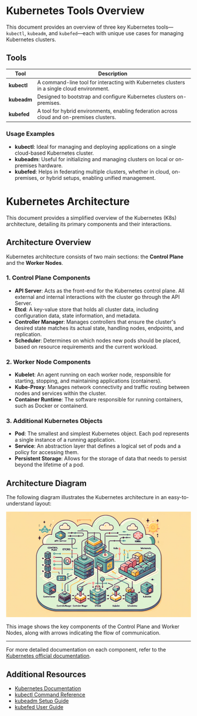 
# Kubernetes Tools Overview

This document provides an overview of three key Kubernetes tools—`kubectl`, `kubeadm`, and `kubefed`—each with unique use cases for managing Kubernetes clusters.

## Tools

| Tool      | Description                                                                                  |
|-----------|----------------------------------------------------------------------------------------------|
| **kubectl**  | A command-line tool for interacting with Kubernetes clusters in a single cloud environment. |
| **kubeadm**  | Designed to bootstrap and configure Kubernetes clusters on-premises.                       |
| **kubefed**  | A tool for hybrid environments, enabling federation across cloud and on-premises clusters.  |

### Usage Examples

- **kubectl**: Ideal for managing and deploying applications on a single cloud-based Kubernetes cluster.
- **kubeadm**: Useful for initializing and managing clusters on local or on-premises hardware.
- **kubefed**: Helps in federating multiple clusters, whether in cloud, on-premises, or hybrid setups, enabling unified management.

# Kubernetes Architecture

This document provides a simplified overview of the Kubernetes (K8s) architecture, detailing its primary components and their interactions.

## Architecture Overview

Kubernetes architecture consists of two main sections: the **Control Plane** and the **Worker Nodes**.

### 1. Control Plane Components
   - **API Server**: Acts as the front-end for the Kubernetes control plane. All external and internal interactions with the cluster go through the API Server.
   - **Etcd**: A key-value store that holds all cluster data, including configuration data, state information, and metadata.
   - **Controller Manager**: Manages controllers that ensure the cluster's desired state matches its actual state, handling nodes, endpoints, and replication.
   - **Scheduler**: Determines on which nodes new pods should be placed, based on resource requirements and the current workload.

### 2. Worker Node Components
   - **Kubelet**: An agent running on each worker node, responsible for starting, stopping, and maintaining applications (containers).
   - **Kube-Proxy**: Manages network connectivity and traffic routing between nodes and services within the cluster.
   - **Container Runtime**: The software responsible for running containers, such as Docker or containerd.

### 3. Additional Kubernetes Objects
   - **Pod**: The smallest and simplest Kubernetes object. Each pod represents a single instance of a running application.
   - **Service**: An abstraction layer that defines a logical set of pods and a policy for accessing them.
   - **Persistent Storage**: Allows for the storage of data that needs to persist beyond the lifetime of a pod.

## Architecture Diagram

The following diagram illustrates the Kubernetes architecture in an easy-to-understand layout:

![Kubernetes Architecture](k8s_architecture.png)

This image shows the key components of the Control Plane and Worker Nodes, along with arrows indicating the flow of communication.

---

For more detailed documentation on each component, refer to the [Kubernetes official documentation](https://kubernetes.io/docs/).

## Additional Resources

- [Kubernetes Documentation](https://kubernetes.io/docs/)
- [kubectl Command Reference](https://kubernetes.io/docs/reference/kubectl/)
- [kubeadm Setup Guide](https://kubernetes.io/docs/setup/production-environment/tools/kubeadm/install-kubeadm/)
- [kubefed User Guide](https://kubernetes.io/docs/tasks/federation/federation/)
